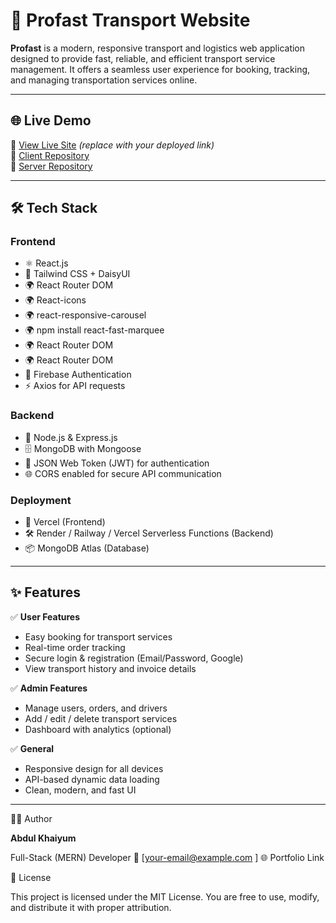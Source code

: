 # 🚚 Profast Transport Website

**Profast** is a modern, responsive transport and logistics web application designed to provide fast, reliable, and efficient transport service management. It offers a seamless user experience for booking, tracking, and managing transportation services online.

---

## 🌐 Live Demo  
🔗 [View Live Site](https://your-live-demo-link.com) *(replace with your deployed link)*  
🔗 [Client Repository](https://github.com/your-username/profast-client)  
🔗 [Server Repository](https://github.com/your-username/profast-server)

---

## 🛠️ Tech Stack

### **Frontend**
- ⚛️ React.js
- 🎨 Tailwind CSS + DaisyUI
- 🌍 React Router DOM
- 🌍 React-icons
- 🌍 react-responsive-carousel
- 🌍 npm install react-fast-marquee
- 🌍 React Router DOM
- 🌍 React Router DOM
- 🔐 Firebase Authentication
- ⚡ Axios for API requests

### **Backend**
- 🧠 Node.js & Express.js
- 🗄️ MongoDB with Mongoose
- 🔑 JSON Web Token (JWT) for authentication
- 🌐 CORS enabled for secure API communication

### **Deployment**
- 🚀 Vercel (Frontend)
- 🛠️ Render / Railway / Vercel Serverless Functions (Backend)
- 📦 MongoDB Atlas (Database)

---

## ✨ Features

✅ **User Features**
- Easy booking for transport services  
- Real-time order tracking  
- Secure login & registration (Email/Password, Google)  
- View transport history and invoice details  

✅ **Admin Features**
- Manage users, orders, and drivers  
- Add / edit / delete transport services  
- Dashboard with analytics (optional)  

✅ **General**
- Responsive design for all devices  
- API-based dynamic data loading  
- Clean, modern, and fast UI  

---

👨‍💻 Author

**Abdul Khaiyum**

Full-Stack (MERN) Developer
📧 [your-email@example.com
]
🌐 Portfolio Link



🪪 License

This project is licensed under the MIT License.
You are free to use, modify, and distribute it with proper attribution.


